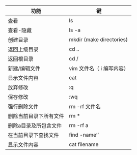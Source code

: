 | 功能                   | 键                        |
| ---------------------- | ------------------------- |
| 查看                   | ls                        |
| 查看-隐藏              | ls -a                     |
| 创建目录               | mkdir (make directories)  |
| 返回上级目录           | cd ..                     |
| 返回根目录             | cd /                      |
| 新建/编辑文件          | vim 文件名（ i 编写内容） |
| 显示文件内容           | cat                       |
| 放弃修改               | :q                        |
| 保存修改               | :wq                       |
| 强行删除文件           | rm -rf 文件名             |
| 删除当前目录下所有文件 | rm *                      |
| 删除a目录及所包含文件  | rm -rf a                  |
| 在当前目录下查找文件   | find -name’’              |
| 显示文件内容           | cat filename              |

